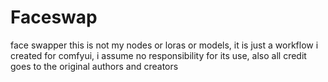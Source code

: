 # Faceswap
face swapper
this is not my nodes or loras or models, it is just a workflow i created for comfyui, i assume no responsibility for its use, also all credit goes to the original authors and creators
